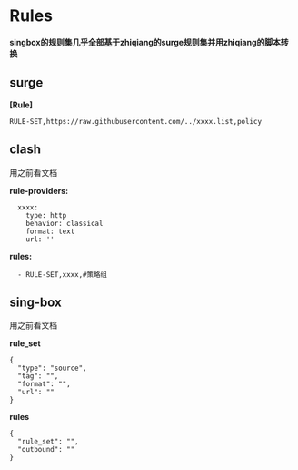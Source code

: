 # Rules
**singbox的规则集几乎全部基于zhiqiang的surge规则集并用zhiqiang的脚本转换**

## surge

**[Rule]**

```
RULE-SET,https://raw.githubusercontent.com/../xxxx.list,policy
```

## clash
用之前看文档

**rule-providers:**

```
  xxxx:
    type: http
    behavior: classical
    format: text
    url: ''
```

**rules:**

```
  - RULE-SET,xxxx,#策略组
```

## sing-box
用之前看文档

**rule_set**

```
{
  "type": "source",
  "tag": "",
  "format": "",
  "url": ""
}
```
  
**rules**
  
```
{
  "rule_set": "",
  "outbound": ""
}
```

